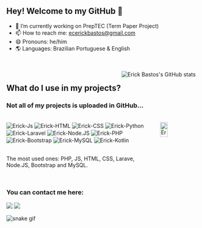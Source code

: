 ## Hey! Welcome to my GitHub 👋

- 🔭 I’m currently working on PrepTEC (Term Paper Project)
- 📫 How to reach me: ecerickbastos@gmail.com
- 😄 Pronouns: he/him
- 🌎 Languages: Brazilian Portuguese & English

<br>

<div style="display: flex; float: right;">

  ![Erick Bastos's GitHub stats](https://github-readme-stats.vercel.app/api?username=rpsioerick&show_icons=true&theme=tokyonight) &nbsp;

</div>

<br>

## What do I use in my projects?
### Not all of my projects is uploaded in GitHub...

<div style="display: inline_block"><br>
 
  <img align="right" alt="Erick-Gif" width="20%" height="10%" src="https://camo.githubusercontent.com/c1dcb74cc1c1835b1d716f5051499a2814c683c806b15f04b0eba492863703e9/68747470733a2f2f63646e2e6472696262626c652e636f6d2f75736572732f3733303730332f73637265656e73686f74732f363538313234332f6176656e746f2e676966">
  <img align="center" alt="Erick-Js" src="https://img.shields.io/badge/JavaScript-F7DF1E?style=for-the-badge&logo=JavaScript&logoColor=white">
  <img align="center" alt="Erick-HTML" src="https://img.shields.io/badge/HTML5-E34F26?style=for-the-badge&logo=html5&logoColor=white">
  <img align="center" alt="Erick-CSS" src="https://img.shields.io/badge/CSS3-1572B6?style=for-the-badge&logo=css3&logoColor=white">
  <img align="center" alt="Erick-Python" src="https://img.shields.io/badge/Python-3776AB?style=for-the-badge&logo=python&logoColor=white">
  <img align="center" alt="Erick-Laravel" src="https://img.shields.io/badge/Laravel-FF2D20?style=for-the-badge&logo=laravel&logoColor=white">
  <img align="center" alt="Erick-Node.JS" src="https://img.shields.io/badge/Node.js-43853D?style=for-the-badge&logo=node.js&logoColor=white">
  <img align="center" alt="Erick-PHP" src="https://img.shields.io/badge/PHP-777BB4?style=for-the-badge&logo=php&logoColor=white">
  <img align="center" alt="Erick-Bootstrap" src="https://img.shields.io/badge/Bootstrap-563D7C?style=for-the-badge&logo=bootstrap&logoColor=white">
  <img align="center" alt="Erick-MySQL" src="https://img.shields.io/badge/MySQL-00000F?style=for-the-badge&logo=mysql&logoColor=white">
  <img align="center" alt="Erick-Kotlin" src="https://img.shields.io/badge/Kotlin-0095D5?&style=for-the-badge&logo=kotlin&logoColor=white">
  
  
  <br>
  <br>
  
  The most used ones: PHP, JS, HTML, CSS, Larave, Node.JS, Bootstrap and MySQL.
</div>

<br>

<div> 
  
  ### You can contact me here:
  
  <a href = "mailto:ecerickbastos@gmail.com"><img src="https://img.shields.io/badge/-Gmail-%23333?style=for-the-badge&logo=gmail&logoColor=white" target="_blank"></a>
  <a href="https://www.linkedin.com/in/erickpereirabastos/" target="_blank"><img src="https://img.shields.io/badge/-LinkedIn-%230077B5?style=for-the-badge&logo=linkedin&logoColor=white" target="_blank"></a> 
  
</div>

![snake gif](https://github.com/YOUR_USERNAME/YOUR_USERNAME/blob/output/github-contribution-grid-snake.gif)
